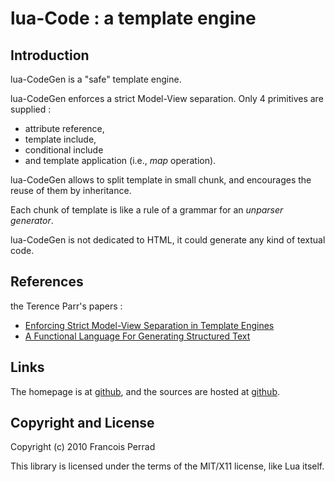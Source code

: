 
lua-Code : a template engine
============================

Introduction
------------

lua-CodeGen is a "safe" template engine.

lua-CodeGen enforces a strict Model-View separation.
Only 4 primitives are supplied :

- attribute reference,
- template include, 
- conditional include 
- and template application (i.e., _map_ operation).

lua-CodeGen allows to split template in small chunk,
and encourages the reuse of them by inheritance.

Each chunk of template is like a rule of a grammar
for an _unparser generator_.

lua-CodeGen is not dedicated to HTML,
it could generate any kind of textual code.


References
----------

the Terence Parr's papers :

+ [Enforcing Strict Model-View Separation in Template Engines](http://www.cs.usfca.edu/~parrt/papers/mvc.templates.pdf)
+ [A Functional Language For Generating Structured Text](http://www.cs.usfca.edu/~parrt/papers/ST.pdf)

Links
-----

The homepage is at [github](http://fperrad.github.com/lua-CodeGen),
and the sources are hosted at [github](http://github.com/fperrad/lua-CodeGen/).

Copyright and License
---------------------

Copyright (c) 2010 Francois Perrad

This library is licensed under the terms of the MIT/X11 license, like Lua itself.

